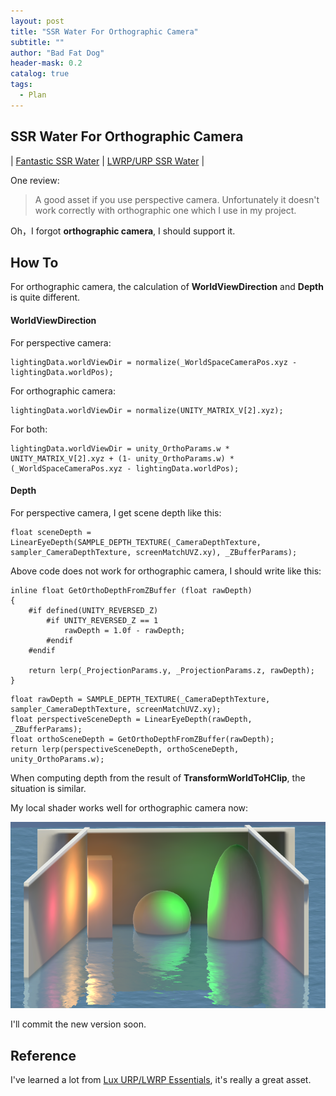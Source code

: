 ```yaml
---
layout: post
title: "SSR Water For Orthographic Camera"
subtitle: ""
author: "Bad Fat Dog"
header-mask: 0.2
catalog: true
tags:
  - Plan
---
```


## SSR Water For Orthographic Camera

| [Fantastic SSR Water](https://assetstore.unity.com/packages/vfx/shaders/fantastic-ssr-water-154020?aid=1101l85Tr) | [LWRP/URP SSR Water](https://assetstore.unity.com/packages/vfx/shaders/lwrp-ssr-water-155402?aid=1101l85Tr) |

One review:

> A good asset if you use perspective camera. Unfortunately it doesn't work correctly with orthographic one which I use in my project.

Oh，I forgot **orthographic camera**, I should support it.

## How To

For orthographic camera, the calculation of **WorldViewDirection** and **Depth** is quite different.

#### WorldViewDirection

For perspective camera:

```
lightingData.worldViewDir = normalize(_WorldSpaceCameraPos.xyz - lightingData.worldPos);
```

For orthographic camera:

```
lightingData.worldViewDir = normalize(UNITY_MATRIX_V[2].xyz);
```

For both:

```
lightingData.worldViewDir = unity_OrthoParams.w * UNITY_MATRIX_V[2].xyz + (1- unity_OrthoParams.w) * (_WorldSpaceCameraPos.xyz - lightingData.worldPos);
```

#### Depth

For perspective camera, I get scene depth like this:

```
float sceneDepth = LinearEyeDepth(SAMPLE_DEPTH_TEXTURE(_CameraDepthTexture, sampler_CameraDepthTexture, screenMatchUVZ.xy), _ZBufferParams);
```

Above code does not work for orthographic camera, I should write like this:

```
inline float GetOrthoDepthFromZBuffer (float rawDepth) 
{
    #if defined(UNITY_REVERSED_Z)
        #if UNITY_REVERSED_Z == 1
            rawDepth = 1.0f - rawDepth;
        #endif
    #endif

    return lerp(_ProjectionParams.y, _ProjectionParams.z, rawDepth);
}
```

```
float rawDepth = SAMPLE_DEPTH_TEXTURE(_CameraDepthTexture, sampler_CameraDepthTexture, screenMatchUVZ.xy);
float perspectiveSceneDepth = LinearEyeDepth(rawDepth, _ZBufferParams);
float orthoSceneDepth = GetOrthoDepthFromZBuffer(rawDepth);
return lerp(perspectiveSceneDepth, orthoSceneDepth, unity_OrthoParams.w);
```

When computing depth from the result of **TransformWorldToHClip**, the situation is similar.

My local shader works well for orthographic camera now:

![](/img/ssr-water-fix/screenshot1.png)

I'll commit the new version soon.

## Reference

I've learned a lot from [Lux URP/LWRP Essentials](https://assetstore.unity.com/packages/vfx/shaders/lux-urp-lwrp-essentials-150355?aid=1101l85Tr), it's really a great asset.

